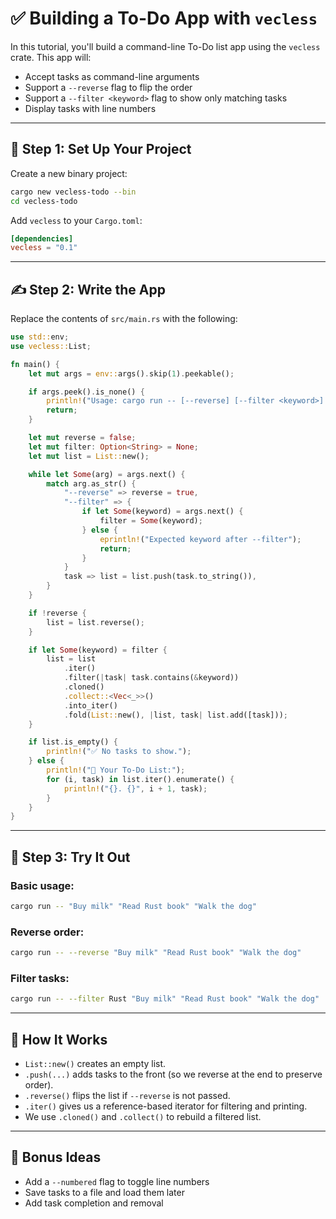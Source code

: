 # ✅ Building a To-Do App with `vecless`

In this tutorial, you'll build a command-line To-Do list app using the `vecless` crate. This app will:

- Accept tasks as command-line arguments
- Support a `--reverse` flag to flip the order
- Support a `--filter <keyword>` flag to show only matching tasks
- Display tasks with line numbers

---

## 🧱 Step 1: Set Up Your Project

Create a new binary project:

```bash
cargo new vecless-todo --bin
cd vecless-todo
```

Add `vecless` to your `Cargo.toml`:

```toml
[dependencies]
vecless = "0.1"
```

---

## ✍️ Step 2: Write the App

Replace the contents of `src/main.rs` with the following:

```rust
use std::env;
use vecless::List;

fn main() {
    let mut args = env::args().skip(1).peekable();

    if args.peek().is_none() {
        println!("Usage: cargo run -- [--reverse] [--filter <keyword>] <task 1> <task 2> ...");
        return;
    }

    let mut reverse = false;
    let mut filter: Option<String> = None;
    let mut list = List::new();

    while let Some(arg) = args.next() {
        match arg.as_str() {
            "--reverse" => reverse = true,
            "--filter" => {
                if let Some(keyword) = args.next() {
                    filter = Some(keyword);
                } else {
                    eprintln!("Expected keyword after --filter");
                    return;
                }
            }
            task => list = list.push(task.to_string()),
        }
    }

    if !reverse {
        list = list.reverse();
    }

    if let Some(keyword) = filter {
        list = list
            .iter()
            .filter(|task| task.contains(&keyword))
            .cloned()
            .collect::<Vec<_>>()
            .into_iter()
            .fold(List::new(), |list, task| list.add([task]));
    }

    if list.is_empty() {
        println!("✅ No tasks to show.");
    } else {
        println!("📝 Your To-Do List:");
        for (i, task) in list.iter().enumerate() {
            println!("{}. {}", i + 1, task);
        }
    }
}
```

---

## 🧪 Step 3: Try It Out

### Basic usage:

```bash
cargo run -- "Buy milk" "Read Rust book" "Walk the dog"
```

### Reverse order:

```bash
cargo run -- --reverse "Buy milk" "Read Rust book" "Walk the dog"
```

### Filter tasks:

```bash
cargo run -- --filter Rust "Buy milk" "Read Rust book" "Walk the dog"
```

---

## 🧠 How It Works

- `List::new()` creates an empty list.
- `.push(...)` adds tasks to the front (so we reverse at the end to preserve order).
- `.reverse()` flips the list if `--reverse` is not passed.
- `.iter()` gives us a reference-based iterator for filtering and printing.
- We use `.cloned()` and `.collect()` to rebuild a filtered list.

---

## 🧩 Bonus Ideas

- Add a `--numbered` flag to toggle line numbers
- Save tasks to a file and load them later
- Add task completion and removal
